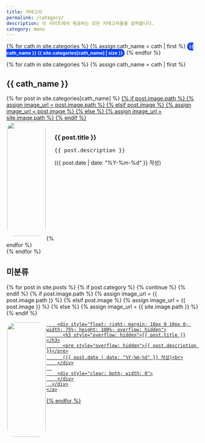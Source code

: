 ```yaml
---
title: 카테고리
permalink: /category/
description: 이 사이트에서 제공하는 모든 카테고리들을 살펴봅니다.
category: menu
---
```


<div id="categories">
  <p>
  {% for cath in site.categories %}
  {% assign cath_name = cath | first %}
  <a style="background-color: #0040ff; color: #fff; border-radius: 10px; padding: 3px 5px; font-size: 12px; font-weight: bold; text-decoration: none;" href="#{{ cath_name }}">{{ cath_name }} {{ site.categories[cath_name] | size }}</a>
  {% endfor %}
  </p>

  {% for cath in site.categories %}
    {% assign cath_name = cath | first %}
    <h2 id="{{ cath_name }}">{{ cath_name }}</h2>
    {% for post in site.categories[cath_name] %}
      <a href="{{ post.url }}">
        {% if post.image.path %}
          {% assign image_url = post.image.path %}
        {% elsif post.image %}
          {% assign image_url = post.image %}
        {% else %}
          {% assign image_url = site.image.path %}
        {% endif %}
        <div style="height: 300; border-radius: 3px;">
          <div style="width: 20%; float: left; margin: 2px; height: 100%;">
            <!-- <img style="border-radius: 20px;" src="{{ image_url }}" width=100%> -->
            <img style="border-radius: 20px;" src="{{ image_url }}" width=100%>
          </div>
          <div style="float: right; margin: 10px 0 10px 0; width: 75%; height: 100%; overflow: hidden">
            <h3 style="overflow: hidden">{{ post.title }}</h3>
            <pre style="overflow: hidden">{{ post.description }}</pre>
            ({{ post.date | date: "%Y-%m-%d" }} 작성)<br>
          </div>
          <div style="clear: both; width: 0">
          </div>
        </div>
      </a>
    {% endfor %}      
  {% endfor %}

  <h2 id="미분류">미분류</h2>
  {% for post in site.posts %}
    {% if post.category %}
      {% continue %}
    {% endif %}
    {% if post.image.path %}
      {% assign image_url = {{ post.image.path }} %}
    {% elsif post.image %}
      {% assign image_url = {{ post.image }} %}
    {% else %}
      {% assign image_url = {{ site.image.path }} %}
    {% endif %}
    <a href="{{ post.url }}">
      <div style="height: 300; border-radius: 3px;">
        <div style="width: 20%; float: left; margin: 2px; height: 100%">
          <img style="border-radius: 20px;" src="{{ image_url }}" width=100%>
        </div>
      
        <div style="float: right; margin: 10px 0 10px 0; width: 75%; height: 100%; overflow: hidden">
          <h3 style="overflow: hidden">{{ post.title }}</h3>
          <pre style="overflow: hidden">{{ post.description }}</pre>
          ({{ post.date | date: "%Y-%m-%d" }} 작성)<br>
        </div>
      
        <div style="clear: both; width: 0">
        </div>
      </div>
    </a>
{% endfor %}
</div>

